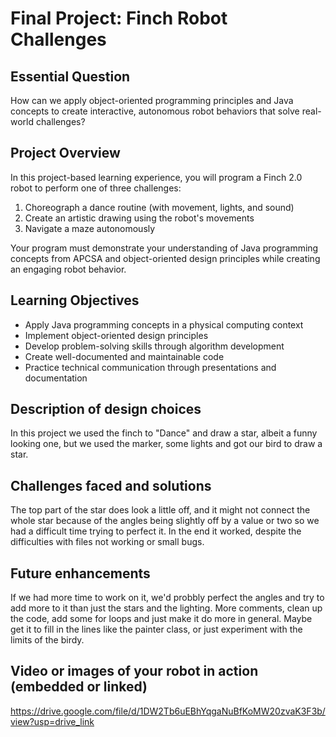 # Final Project: Finch Robot Challenges

## Essential Question
How can we apply object-oriented programming principles and Java concepts to create interactive, autonomous robot behaviors that solve real-world challenges?

## Project Overview
In this project-based learning experience, you will program a Finch 2.0 robot to perform one of three challenges:
1. Choreograph a dance routine (with movement, lights, and sound)
2. Create an artistic drawing using the robot's movements
3. Navigate a maze autonomously

Your program must demonstrate your understanding of Java programming concepts from APCSA and object-oriented design principles while creating an engaging robot behavior.

## Learning Objectives
- Apply Java programming concepts in a physical computing context
- Implement object-oriented design principles
- Develop problem-solving skills through algorithm development
- Create well-documented and maintainable code
- Practice technical communication through presentations and documentation

## Description of design choices
 In this project we used the finch to "Dance" and draw a star, albeit a funny looking one, but we used the marker, some lights and got our bird to draw a star.
## Challenges faced and solutions
The top part of the star does look a little off, and it might not connect the whole star because of the angles being slightly off by a value or two so we had a difficult time trying to perfect it. In the end it worked, despite the difficulties with files not working or small bugs.
## Future enhancements
If we had more time to work on it, we'd probbly perfect the angles and try to add more to it than just the stars and the lighting. More comments, clean up the code, add some for loops and just make it do more in general. Maybe get it to fill in the lines like the painter class, or just experiment with the limits of the birdy.
## Video or images of your robot in action (embedded or linked)

https://drive.google.com/file/d/1DW2Tb6uEBhYqgaNuBfKoMW20zvaK3F3b/view?usp=drive_link 